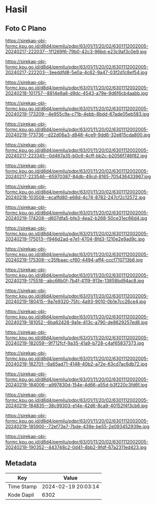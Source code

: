 # Hasil

## Foto C Plano

https://sirekap-obj-formc.kpu.go.id/d8d4/pemilu/pdpr/63/01/11/20/02/6301112002005-20240217-222037--1f1269f6-79b0-42c3-96bd-e23c9af3c0e9.jpg

https://sirekap-obj-formc.kpu.go.id/d8d4/pemilu/pdpr/63/01/11/20/02/6301112002005-20240217-222203--3eeddfd8-5e0a-4c62-9a47-03f2d1c8ef54.jpg

https://sirekap-obj-formc.kpu.go.id/d8d4/pemilu/pdpr/63/01/11/20/02/6301112002005-20240218-101757--8814e8a8-d9dc-4543-a79e-9d6f6cb4aabb.jpg

https://sirekap-obj-formc.kpu.go.id/d8d4/pemilu/pdpr/63/01/11/20/02/6301112002005-20240219-173209--4e955c9a-c71b-4ebb-8bdd-67ade05eb583.jpg

https://sirekap-obj-formc.kpu.go.id/d8d4/pemilu/pdpr/63/01/11/20/02/6301112002005-20240219-173736--d22d06a3-d848-4ce9-9dd6-32e815cda800.jpg

https://sirekap-obj-formc.kpu.go.id/d8d4/pemilu/pdpr/63/01/11/20/02/6301112002005-20240217-223345--0d467a35-b0c6-4cff-bb2c-b2056f746f82.jpg

https://sirekap-obj-formc.kpu.go.id/d8d4/pemilu/pdpr/63/01/11/20/02/6301112002005-20240217-223546--65970387-84db-49cd-8165-705436433967.jpg

https://sirekap-obj-formc.kpu.go.id/d8d4/pemilu/pdpr/63/01/11/20/02/6301112002005-20240218-103508--ecaffd80-e68d-4c74-8782-247cf2c12572.jpg

https://sirekap-obj-formc.kpu.go.id/d8d4/pemilu/pdpr/63/01/11/20/02/6301112002005-20240219-174208--d607dfa5-bfe3-4ea2-b268-50ce31ec66d4.jpg

https://sirekap-obj-formc.kpu.go.id/d8d4/pemilu/pdpr/63/01/11/20/02/6301112002005-20240219-175013--f946d2ad-e7e1-4704-8fd3-1210e2e9ad9c.jpg

https://sirekap-obj-formc.kpu.go.id/d8d4/pemilu/pdpr/63/01/11/20/02/6301112002005-20240219-175308--c35fbaac-cf60-4494-aff4-cccf710713b6.jpg

https://sirekap-obj-formc.kpu.go.id/d8d4/pemilu/pdpr/63/01/11/20/02/6301112002005-20240219-175518--abc66b0f-7b4f-4119-913e-13858bd94ac8.jpg

https://sirekap-obj-formc.kpu.go.id/d8d4/pemilu/pdpr/63/01/11/20/02/6301112002005-20240219-180415--9a7e9320-75fc-4a93-9010-0b1e7cc26ce4.jpg

https://sirekap-obj-formc.kpu.go.id/d8d4/pemilu/pdpr/63/01/11/20/02/6301112002005-20240219-181052--6ba62428-9a1e-413c-a790-de8629257ed8.jpg

https://sirekap-obj-formc.kpu.go.id/d8d4/pemilu/pdpr/63/01/11/20/02/6301112002005-20240219-182059--9f712fcf-9a35-41a9-b728-c4af65837373.jpg

https://sirekap-obj-formc.kpu.go.id/d8d4/pemilu/pdpr/63/01/11/20/02/6301112002005-20240219-182701--6a65ad71-4148-40b2-a72e-63cd7ac6db72.jpg

https://sirekap-obj-formc.kpu.go.id/d8d4/pemilu/pdpr/63/01/11/20/02/6301112002005-20240219-184006--a997830d-154e-4d66-a55d-b3f220c3fd6f.jpg

https://sirekap-obj-formc.kpu.go.id/d8d4/pemilu/pdpr/63/01/11/20/02/6301112002005-20240219-184835--38c99303-e14e-42d6-8ca9-40152f4f3cb6.jpg

https://sirekap-obj-formc.kpu.go.id/d8d4/pemilu/pdpr/63/01/11/20/02/6301112002005-20240219-185900--72ef73e7-7bde-439e-be55-2e093452939e.jpg

https://sirekap-obj-formc.kpu.go.id/d8d4/pemilu/pdpr/63/01/11/20/02/6301112002005-20240219-190352--443748c2-0d41-4bb2-9fdf-67a2311ed423.jpg


## Metadata

| Key        | Value               |
| ---------- | ------------------- |
| Time Stamp | 2024-02-19 20:03:14 |
| Kode Dapil | 6302                |



